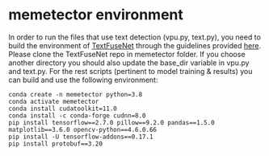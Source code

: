 # memetector environment
In order to run the files that use text detection (vpu.py, text.py),
you need to build the environment of [TextFuseNet](https://github.com/ying09/TextFuseNet)
through the guidelines provided [here](https://github.com/ying09/TextFuseNet/blob/master/step-by-step%20installation.txt).
Please clone the TextFuseNet repo in memetector folder.
If you choose another directory you should also update the base_dir variable
in vpu.py and text.py. For the rest scripts (pertinent to model training & results)
you can build and use the following environment:
```
conda create -n memetector python=3.8
conda activate memetector
conda install cudatoolkit=11.0
conda install -c conda-forge cudnn=8.0
pip install tensorflow==2.7.0 pillow==9.2.0 pandas==1.5.0 matplotlib==3.6.0 opencv-python==4.6.0.66
pip install -U tensorflow-addons==0.17.1
pip install protobuf==3.20
```